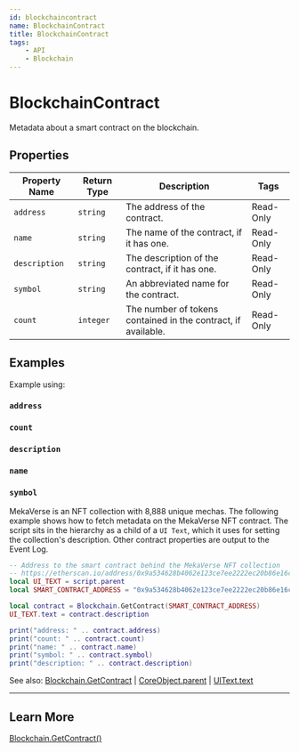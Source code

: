 ```yaml
---
id: blockchaincontract
name: BlockchainContract
title: BlockchainContract
tags:
    - API
    - Blockchain
---
```


# BlockchainContract

Metadata about a smart contract on the blockchain.

## Properties

| Property Name | Return Type | Description | Tags |
| -------- | ----------- | ----------- | ---- |
| `address` | `string` | The address of the contract. | Read-Only |
| `name` | `string` | The name of the contract, if it has one. | Read-Only |
| `description` | `string` | The description of the contract, if it has one. | Read-Only |
| `symbol` | `string` | An abbreviated name for the contract. | Read-Only |
| `count` | `integer` | The number of tokens contained in the contract, if available. | Read-Only |

## Examples

Example using:

### `address`

### `count`

### `description`

### `name`

### `symbol`

MekaVerse is an NFT collection with 8,888 unique mechas. The following example shows how to fetch metadata on the MekaVerse NFT contract. The script sits in the hierarchy as a child of a `UI Text`, which it uses for setting the collection's description. Other contract properties are output to the Event Log.

```lua
-- Address to the smart contract behind the MekaVerse NFT collection
-- https://etherscan.io/address/0x9a534628b4062e123ce7ee2222ec20b86e16ca8f
local UI_TEXT = script.parent
local SMART_CONTRACT_ADDRESS = "0x9a534628b4062e123ce7ee2222ec20b86e16ca8f"

local contract = Blockchain.GetContract(SMART_CONTRACT_ADDRESS)
UI_TEXT.text = contract.description

print("address: " .. contract.address)
print("count: " .. contract.count)
print("name: " .. contract.name)
print("symbol: " .. contract.symbol)
print("description: " .. contract.description)
```

See also: [Blockchain.GetContract](blockchain.md) | [CoreObject.parent](coreobject.md) | [UIText.text](uitext.md)

---

## Learn More

[Blockchain.GetContract()](blockchain.md)

